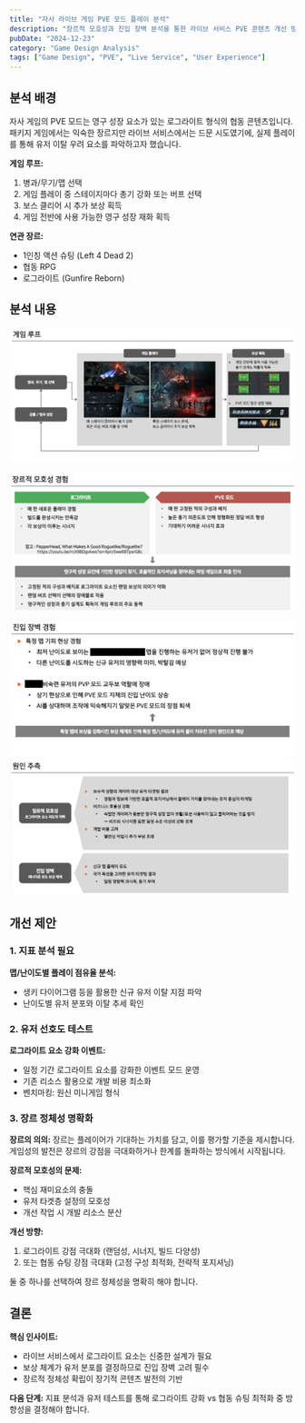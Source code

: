```yaml
---
title: "자사 라이브 게임 PVE 모드 플레이 분석"
description: "장르적 모호성과 진입 장벽 분석을 통한 라이브 서비스 PVE 콘텐츠 개선 방안"
pubDate: "2024-12-23"
category: "Game Design Analysis"
tags: ["Game Design", "PVE", "Live Service", "User Experience"]
---
```


## 분석 배경

자사 게임의 PVE 모드는 영구 성장 요소가 있는 로그라이트 형식의 협동 콘텐츠입니다. 패키지 게임에서는 익숙한 장르지만 라이브 서비스에서는 드문 시도였기에, 실제 플레이를 통해 유저 이탈 우려 요소를 파악하고자 했습니다.

**게임 루프:**
1. 병과/무기/맵 선택
2. 게임 플레이 중 스테이지마다 총기 강화 또는 버프 선택
3. 보스 클리어 시 추가 보상 획득
4. 게임 전반에 사용 가능한 영구 성장 재화 획득

**연관 장르:**
- 1인칭 액션 슈팅 (Left 4 Dead 2)
- 협동 RPG
- 로그라이트 (Gunfire Reborn)

## 분석 내용

![image-20251002160057083](../../../../public/images/project-roguelite-live-1.png)

![image-20251002160255785](../../../../public/images/project-roguelite-live-2.png)

![image-20251002160211235](../../../../public/images/project-roguelite-live-3.png)![image-20251002160629805](../../../../public/images/project-roguelite-live-4.png)

## 개선 제안

### 1. 지표 분석 필요

**맵/난이도별 플레이 점유율 분석:**

- 생키 다이어그램 등을 활용한 신규 유저 이탈 지점 파악
- 난이도별 유저 분포와 이탈 추세 확인

### 2. 유저 선호도 테스트

**로그라이트 요소 강화 이벤트:**
- 일정 기간 로그라이트 요소를 강화한 이벤트 모드 운영
- 기존 리소스 활용으로 개발 비용 최소화
- 벤치마킹: 원신 미니게임 형식

### 3. 장르 정체성 명확화

**장르의 의의:**
장르는 플레이어가 기대하는 가치를 담고, 이를 평가할 기준을 제시합니다. 게임성의 발전은 장르의 강점을 극대화하거나 한계를 돌파하는 방식에서 시작됩니다.

**장르적 모호성의 문제:**
- 핵심 재미요소의 충돌
- 유저 타겟층 설정의 모호성
- 개선 작업 시 개발 리소스 분산

**개선 방향:**
1. 로그라이트 강점 극대화 (랜덤성, 시너지, 빌드 다양성)
2. 또는 협동 슈팅 강점 극대화 (고정 구성 최적화, 전략적 포지셔닝)

둘 중 하나를 선택하여 장르 정체성을 명확히 해야 합니다.

## 결론

**핵심 인사이트:**
- 라이브 서비스에서 로그라이트 요소는 신중한 설계가 필요
- 보상 체계가 유저 분포를 결정하므로 진입 장벽 고려 필수
- 장르적 정체성 확립이 장기적 콘텐츠 발전의 기반

**다음 단계:**
지표 분석과 유저 테스트를 통해 로그라이트 강화 vs 협동 슈팅 최적화 중 방향성을 결정해야 합니다.
